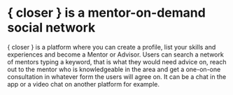 # { closer } is a mentor-on-demand social network
{ closer } is a platform where you can create a profile, list your skills and experiences and become a Mentor or Advisor. Users can search a network of mentors typing a keyword, that is what they would need advice on, reach out to the mentor who is knowledgeable in the area and get a one-on-one consultation in whatever form the users will agree on. It can be a chat in the app or a video chat on another platform for example. 
